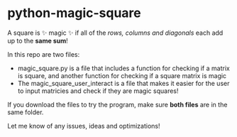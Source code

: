 # python-magic-square

A square is ✨ magic ✨ if all of the *rows, columns and diagonals* each add up to the **same sum**!

In this repo are two files:
- magic_square.py is a file that includes a function for checking if a matrix is square, and another function for checking if a square matrix is magic
- The magic_square_user_interact is a file that makes it easier for the user to input matricies and check if they are magic squares!

If you download the files to try the program, make sure **both files** are in the same folder.

Let me know of any issues, ideas and optimizations!
